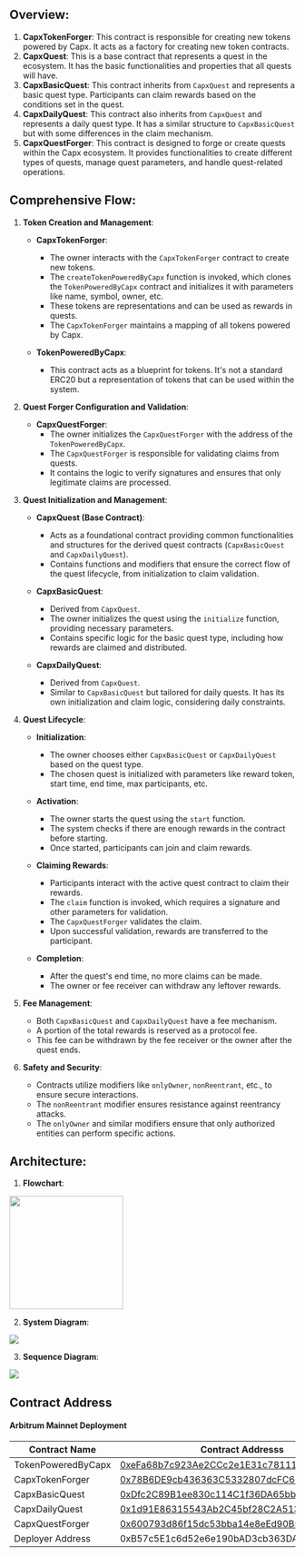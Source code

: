 ## Overview:

1. **CapxTokenForger**: This contract is responsible for creating new tokens powered by Capx. It acts as a factory for creating new token contracts.
2. **CapxQuest**: This is a base contract that represents a quest in the ecosystem. It has the basic functionalities and properties that all quests will have.
3. **CapxBasicQuest**: This contract inherits from `CapxQuest` and represents a basic quest type. Participants can claim rewards based on the conditions set in the quest.
4. **CapxDailyQuest**: This contract also inherits from `CapxQuest` and represents a daily quest type. It has a similar structure to `CapxBasicQuest` but with some differences in the claim mechanism.
5. **CapxQuestForger**: This contract is designed to forge or create quests within the Capx ecosystem. It provides functionalities to create different types of quests, manage quest parameters, and handle quest-related operations.


## Comprehensive Flow:

1. **Token Creation and Management**:
   - **CapxTokenForger**:
     - The owner interacts with the `CapxTokenForger` contract to create new tokens.
     - The `createTokenPoweredByCapx` function is invoked, which clones the `TokenPoweredByCapx` contract and initializes it with parameters like name, symbol, owner, etc.
     - These tokens are representations and can be used as rewards in quests.
     - The `CapxTokenForger` maintains a mapping of all tokens powered by Capx.

   - **TokenPoweredByCapx**:
     - This contract acts as a blueprint for tokens. It's not a standard ERC20 but a representation of tokens that can be used within the system.

2. **Quest Forger Configuration and Validation**:
   - **CapxQuestForger**:
     - The owner initializes the `CapxQuestForger` with the address of the `TokenPoweredByCapx`.
     - The `CapxQuestForger` is responsible for validating claims from quests.
     - It contains the logic to verify signatures and ensures that only legitimate claims are processed.

3. **Quest Initialization and Management**:
   - **CapxQuest (Base Contract)**:
     - Acts as a foundational contract providing common functionalities and structures for the derived quest contracts (`CapxBasicQuest` and `CapxDailyQuest`).
     - Contains functions and modifiers that ensure the correct flow of the quest lifecycle, from initialization to claim validation.

   - **CapxBasicQuest**:
     - Derived from `CapxQuest`.
     - The owner initializes the quest using the `initialize` function, providing necessary parameters.
     - Contains specific logic for the basic quest type, including how rewards are claimed and distributed.

   - **CapxDailyQuest**:
     - Derived from `CapxQuest`.
     - Similar to `CapxBasicQuest` but tailored for daily quests. It has its own initialization and claim logic, considering daily constraints.

4. **Quest Lifecycle**:
   - **Initialization**:
     - The owner chooses either `CapxBasicQuest` or `CapxDailyQuest` based on the quest type.
     - The chosen quest is initialized with parameters like reward token, start time, end time, max participants, etc.
   
   - **Activation**:
     - The owner starts the quest using the `start` function.
     - The system checks if there are enough rewards in the contract before starting.
     - Once started, participants can join and claim rewards.

   - **Claiming Rewards**:
     - Participants interact with the active quest contract to claim their rewards.
     - The `claim` function is invoked, which requires a signature and other parameters for validation.
     - The `CapxQuestForger` validates the claim.
     - Upon successful validation, rewards are transferred to the participant.

   - **Completion**:
     - After the quest's end time, no more claims can be made.
     - The owner or fee receiver can withdraw any leftover rewards.

5. **Fee Management**:
   - Both `CapxBasicQuest` and `CapxDailyQuest` have a fee mechanism.
   - A portion of the total rewards is reserved as a protocol fee.
   - This fee can be withdrawn by the fee receiver or the owner after the quest ends.

6. **Safety and Security**:
   - Contracts utilize modifiers like `onlyOwner`, `nonReentrant`, etc., to ensure secure interactions.
   - The `nonReentrant` modifier ensures resistance against reentrancy attacks.
   - The `onlyOwner` and similar modifiers ensure that only authorized entities can perform specific actions.

## Architecture:

1. **Flowchart**:
   
<img src="Images/Flowchart.png" width="200">

2. **System Diagram**:

<img src="Images/System.png">

3. **Sequence Diagram**:
   
<img src="Images/Sequence.png">


## Contract Address

#### Arbitrum Mainnet Deployment

| Contract Name         | Contract Addresss                                                                                   |
|-----------------------|----------------------------------------------------------------------------------------------------|
| TokenPoweredByCapx    | [0xeFa68b7c923Ae2CCc2e1E31c7811183D145d5734](https://arbiscan.io/address/0xeFa68b7c923Ae2CCc2e1E31c7811183D145d5734) |
| CapxTokenForger       | [0x78B6DE9cb436363C5332807dcFC6F68B2E2035F1](https://arbiscan.io/address/0x78B6DE9cb436363C5332807dcFC6F68B2E2035F1) |
| CapxBasicQuest        | [0xDfc2C89B1ee830c114C1f36DA65bb16a871AC866](https://arbiscan.io/address/0xDfc2C89B1ee830c114C1f36DA65bb16a871AC866) |
| CapxDailyQuest        | [0x1d91E86315543Ab2C45bf28C2A513F5Be7420C14](https://arbiscan.io/address/0x1d91E86315543Ab2C45bf28C2A513F5Be7420C14) |
| CapxQuestForger       | [0x600793d86f15dc53bba14e8eEd90B5a9a7CB27CE](https://arbiscan.io/address/0x600793d86f15dc53bba14e8eEd90B5a9a7CB27CE) |
| Deployer Address      | 0xB57c5E1c6d52e6e190bAD3cb363DAaF42728B7fd                                                                 |

